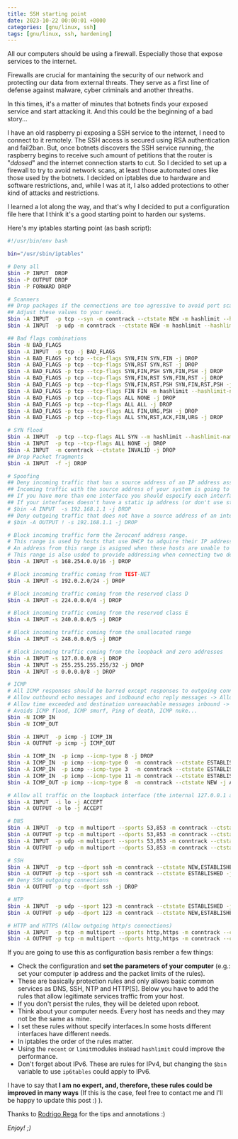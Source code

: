 ```yaml
---
title: SSH starting point
date: 2023-10-22 00:00:01 +0000
categories: [gnu/linux, ssh]
tags: [gnu/linux, ssh, hardening]
---
```


All our computers should be using a firewall.
Especially those that expose services to the internet.

Firewalls are crucial for mantaining the security of our network and protecting our data from external threats.
They serve as a first line of defense against malware, cyber criminals and another threaths.

In this times, it's a matter of minutes that botnets finds your exposed service and start attacking it.
And this could be the beginning of a bad story...

I have an old raspberry pi exposing a SSH service to the internet, I need to connect to it remotely.
The SSH access is secured using RSA authentication and fail2ban.
But, once botnets discovers the SSH service running, the raspberry begins to receive such amount of petitions that the router is "*ddosed*" and the internet connection starts to cut.
So I decided to set up a firewall to try to avoid network scans, at least those automated ones like those used by the botnets.
I decided on iptables due to hardware and software restrictions, and, while I was at it, I also added protections to other kind of attacks and restrictions.

I learned a lot along the way, and that's why I decided to put a configuration file here that I think it's a good starting point to harden our systems.

Here's my iptables starting point (as bash script):

```bash
#!/usr/bin/env bash

bin="/usr/sbin/iptables"

# Deny all
$bin -P INPUT  DROP
$bin -P OUTPUT DROP
$bin -P FORWARD DROP

# Scanners
## Drop packages if the connections are too agressive to avoid port scanning.
## Adjust these values to your needs.
$bin -A INPUT  -p tcp --syn -m conntrack --ctstate NEW -m hashlimit --hashlimit-name port_scanners --hashlimit-above 5/second --hashlimit-mode srcip -j DROP
$bin -A INPUT  -p udp -m conntrack --ctstate NEW -m hashlimit --hashlimit-name port_scanners --hashlimit-above 35/second --hashlimit-mode srcip -j DROP

## Bad flags combinations
$bin -N BAD_FLAGS
$bin -A INPUT  -p tcp -j BAD_FLAGS
$bin -A BAD_FLAGS -p tcp --tcp-flags SYN,FIN SYN,FIN -j DROP
$bin -A BAD_FLAGS -p tcp --tcp-flags SYN,RST SYN,RST -j DROP
$bin -A BAD_FLAGS -p tcp --tcp-flags SYN,FIN,PSH SYN,FIN,PSH -j DROP
$bin -A BAD_FLAGS -p tcp --tcp-flags SYN,FIN,RST SYN,FIN,RST -j DROP
$bin -A BAD_FLAGS -p tcp --tcp-flags SYN,FIN,RST,PSH SYN,FIN,RST,PSH -j DROP
$bin -A BAD_FLAGS -p tcp --tcp-flags FIN FIN -m hashlimit --hashlimit-name port_scanners --hashlimit-above 1/second --hashlimit-mode srcip -j DROP
$bin -A BAD_FLAGS -p tcp --tcp-flags ALL NONE -j DROP
$bin -A BAD_FLAGS -p tcp --tcp-flags ALL ALL -j DROP
$bin -A BAD_FLAGS -p tcp --tcp-flags ALL FIN,URG,PSH -j DROP
$bin -A BAD_FLAGS -p tcp --tcp-flags ALL SYN,RST,ACK,FIN,URG -j DROP

# SYN flood
$bin -A INPUT  -p tcp --tcp-flags ALL SYN --m hashlimit --hashlimit-name port_scanners --hashlimit-above 1/second --hashlimit-mode srcip -j DROP
$bin -A INPUT  -p tcp --tcp-flags ALL NONE -j DROP
$bin -A INPUT  -m conntrack --ctstate INVALID -j DROP
## Drop Packet fragments
$bin -A INPUT  -f -j DROP

# Spoofing
## Deny incoming traffic that has a source address of an IP address assigned to a local interface.
## Incoming traffic with the source address of your system is going to be spoofed traffic because you know it cannot be generated by the host.
## If you have more than one interface you should especify each interface.
## If your interfaces doesn't have a static ip address (or don't use static DHCP) leave these lines commented.
# $bin -A INPUT  -s 192.168.1.1 -j DROP
## Deny outgoing traffic that does not have a source address of an interface on the local host.
# $bin -A OUTPUT ! -s 192.168.1.1 -j DROP

# Block incoming traffic form the Zeroconf address range.
# This range is used by hosts that use DHCP to adquire their IP address.
# An address from this range is asigned when these hosts are unable to find a DHCP server to provide them an address.
# This range is also usded to provide addressing when connecting two devices using a crossover cable,
$bin -A INPUT -s 168.254.0.0/16 -j DROP

# Block incoming traffic coming from TEST-NET
$bin -A INPUT -s 192.0.2.0/24 -j DROP

# Block incoming traffic coming from the reserved class D
$bin -A INPUT -s 224.0.0.0/4 -j DROP

# Block incoming traffic coming from the reserved class E
$bin -A INPUT -s 240.0.0.0/5 -j DROP

# Block incoming traffic coming from the unallocated range
$bin -A INPUT -s 248.0.0.0/5 -j DROP

# Block incoming traffic coming from the loopback and zero addresses
$bin -A INPUT -s 127.0.0.0/8 -j DROP
$bin -A INPUT -s 255.255.255.255/32 -j DROP
$bin -A INPUT -s 0.0.0.0/8 -j DROP

# ICMP
# All ICMP responses should be barred except responses to outgoing connections.
# Allow outbound echo messages and indbound echo reply messages -> Allows the use of ping from the host.
# Allow time exceeded and destination unreaachable messages inbound -> Allow the use of tools such traceroute. 
# Avoids ICMP flood, ICMP smurf, Ping of death, ICMP nuke...
$bin -N ICMP_IN
$bin -N ICMP_OUT

$bin -A INPUT  -p icmp -j ICMP_IN
$bin -A OUTPUT -p icmp -j ICMP_OUT

$bin -A ICMP_IN  -p icmp --icmp-type 8 -j DROP
$bin -A ICMP_IN  -p icmp --icmp-type 0  -m conntrack --ctstate ESTABLISHED,RELATED -j ACCEPT
$bin -A ICMP_IN  -p icmp --icmp-type 3  -m conntrack --ctstate ESTABLISHED,RELATED -j ACCEPT
$bin -A ICMP_IN  -p icmp --icmp-type 11 -m conntrack --ctstate ESTABLISHED,RELATED -j ACCEPT
$bin -A ICMP_OUT -p icmp --icmp-type 8  -m conntrack --ctstate NEW -j ACCEPT

# Allow all traffic on the loopback interface (the internal 127.0.0.1 address).
$bin -A INPUT  -i lo -j ACCEPT
$bin -A OUTPUT -o lo -j ACCEPT

# DNS
$bin -A INPUT  -p tcp -m multiport --sports 53,853 -m conntrack --ctstate ESTABLISHED -j ACCEPT
$bin -A OUTPUT -p tcp -m multiport --dports 53,853 -m conntrack --ctstate NEW,ESTABLISHED -j ACCEPT
$bin -A INPUT  -p udp -m multiport --sports 53,853 -m conntrack --ctstate ESTABLISHED -j ACCEPT
$bin -A OUTPUT -p udp -m multiport --dports 53,853 -m conntrack --ctstate NEW,ESTABLISHED -j ACCEPT

# SSH
$bin -A INPUT  -p tcp --dport ssh -m conntrack --ctstate NEW,ESTABLISHED -j ACCEPT
$bin -A OUTPUT -p tcp --sport ssh -m conntrack --ctstate ESTABLISHED -j ACCEPT
## Deny SSH outgoing connections
$bin -A OUTPUT -p tcp --dport ssh -j DROP

# NTP
$bin -A INPUT  -p udp --sport 123 -m conntrack --ctstate ESTABLISHED -j ACCEPT
$bin -A OUTPUT -p udp --dport 123 -m conntrack --ctstate NEW,ESTABLISHED -j ACCEPT

# HTTP and HTTPS (Allow outgoing http/s connections)
$bin -A INPUT  -p tcp -m multiport --sports http,https -m conntrack --ctstate ESTABLISHED -j ACCEPT
$bin -A OUTPUT -p tcp -m multiport --dports http,https -m conntrack --ctstate NEW,ESTABLISHED -j ACCEPT
```

If you are going to use this as configuration basis rember a few things:
* Check the configuration and **set the parameters of your computer** (e.g.: set your computer ip address and the packet limits of the rules).
* These are basically protection rules and only allows basic common services as DNS, SSH, NTP and HTTP[S]. Below you have to add the rules that allow legitimate services traffic from your host.
* If you don't persist the rules, they will be deleted upon reboot.
* Think about your computer needs. Every host has needs and they may not be the same as mine.
* I set these rules without specify interfaces.In some hosts different interfaces have different needs.
* In iptables the order of the rules matter.
* Using the `recent` or `limit`modules instead `hashlimit` could improve the performance.
* Don't forget about IPv6. These are rules for IPv4, but changing the `$bin` variable to use `ip6tables` could apply to IPv6.

I have to say that **I am no expert, and, therefore, these rules could be improved in many ways** (If this is the case, feel free to contact me and I'll be happy to update this post :) ).

Thanks to [Rodrigo Rega](https://rodrigorega.es/) for the tips and annotations :)

*Enjoy! ;)*
